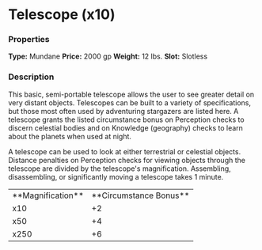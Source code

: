 ﻿---
Title: "Telescope (x10)"
Type: "Mundane"
Price: "2000 gp"
Weight: "12 lbs."
Slot: "Slotless"
Description: |
  "This basic, semi-portable telescope allows the user to see greater detail on very distant objects. Telescopes can be built to a variety of specifications, but those most often used by adventuring stargazers are listed here. A telescope grants the listed circumstance bonus on Perception checks to discern celestial bodies and on Knowledge (geography) checks to learn about the planets when used at night.
  A telescope can be used to look at either terrestrial or celestial objects. Distance penalties on Perception checks for viewing objects through the telescope are divided by the telescope's magnification. Assembling, disassembling, or significantly moving a telescope takes 1 minute."
Sources: "['People of the Stars']"
---

# Telescope (x10)

### Properties

**Type:** Mundane **Price:** 2000 gp **Weight:** 12 lbs. **Slot:** Slotless

### Description

This basic, semi-portable telescope allows the user to see greater detail on very distant objects. Telescopes can be built to a variety of specifications, but those most often used by adventuring stargazers are listed here. A telescope grants the listed circumstance bonus on Perception checks to discern celestial bodies and on Knowledge (geography) checks to learn about the planets when used at night.

A telescope can be used to look at either terrestrial or celestial objects. Distance penalties on Perception checks for viewing objects through the telescope are divided by the telescope's magnification. Assembling, disassembling, or significantly moving a telescope takes 1 minute.

<table><tbody><tr><td> **Magnification**</td><td> **Circumstance Bonus**</td></tr><tr><td>x10</td><td>+2</td></tr><tr><td>x50</td><td>+4</td></tr><tr><td>x250</td><td>+6</td></tr></tbody></table>

